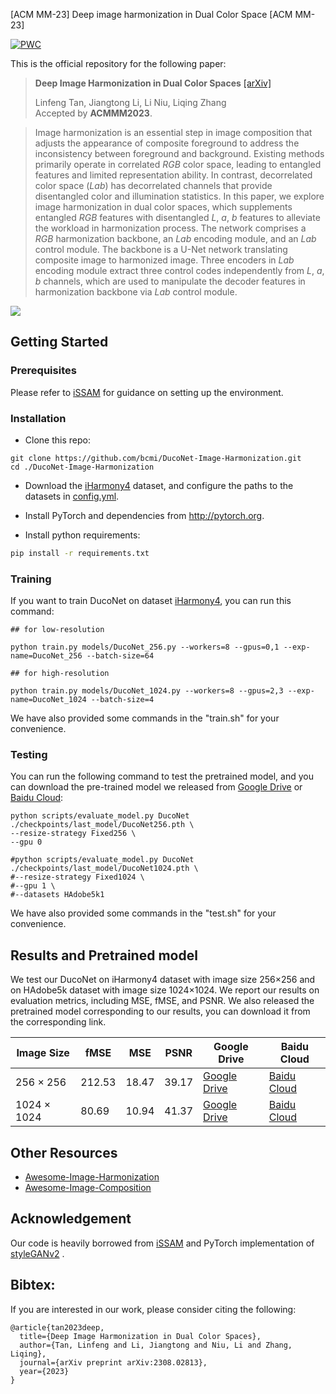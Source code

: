 [ACM MM-23] Deep image harmonization in Dual Color Space [ACM MM-23]

[![PWC](https://img.shields.io/endpoint.svg?url=https://paperswithcode.com/badge/deep-image-harmonization-in-dual-color-spaces/image-harmonization-on-iharmony4)](https://paperswithcode.com/sota/image-harmonization-on-iharmony4?p=deep-image-harmonization-in-dual-color-spaces)


This is the official repository for the following paper:

> **Deep Image Harmonization in Dual Color Spaces**  [[arXiv]](https://arxiv.org/abs/2308.02813)<br>
>
> Linfeng Tan, Jiangtong Li, Li Niu, Liqing Zhang<br>
> Accepted by **ACMMM2023**.

>Image harmonization is an essential step in image composition that adjusts the appearance of composite foreground to address the inconsistency between foreground and background. Existing methods primarily operate in correlated $RGB$ color space, leading to entangled features and limited representation ability. In contrast, decorrelated color space ($Lab$) has decorrelated channels that provide disentangled color and illumination statistics. In this paper, we explore image harmonization in dual color spaces, which supplements entangled $RGB$ features with disentangled $L$, $a$, $b$ features to alleviate the workload in harmonization process. The network comprises a $RGB$ harmonization backbone, an $Lab$ encoding module, and an $Lab$ control module. The backbone is a U-Net network translating composite image to harmonized image. Three encoders in $Lab$ encoding module extract three control codes independently from $L$, $a$, $b$ channels, which are used to manipulate the decoder features in harmonization backbone via $Lab$ control module. 

![](./examples/DucoNet.png)

## Getting Started

### Prerequisites
Please refer to [iSSAM](https://github.com/saic-vul/image_harmonization) for guidance on setting up the environment.

### Installation
+ Clone this repo: 
```
git clone https://github.com/bcmi/DucoNet-Image-Harmonization.git
cd ./DucoNet-Image-Harmonization
```
+ Download the [iHarmony4](https://github.com/bcmi/Image-Harmonization-Dataset-iHarmony4) dataset, and configure the paths to the datasets in [config.yml](./config.yml).

- Install PyTorch and dependencies from http://pytorch.org.

- Install python requirements:

```bash
pip install -r requirements.txt
```

### Training
If you want to train DucoNet on dataset [iHarmony4](https://github.com/bcmi/Image-Harmonization-Dataset-iHarmony4), you can run this command:

```
## for low-resolution 

python train.py models/DucoNet_256.py --workers=8 --gpus=0,1 --exp-name=DucoNet_256 --batch-size=64

## for high-resolution 

python train.py models/DucoNet_1024.py --workers=8 --gpus=2,3 --exp-name=DucoNet_1024 --batch-size=4
```

We have also provided some commands in the "train.sh" for your convenience.

### Testing
You can run the following command to test the pretrained model, and you can download the pre-trained model we released from [Google Drive](https://drive.google.com/drive/folders/1TDKS1H99vhbEOwo8JK5rcw1Zl3WyTSTS?usp=sharing) or [Baidu Cloud](https://pan.baidu.com/s/1lnDOnmN1tLeoIcvjWvWFkQ?pwd=bcmi):
```
python scripts/evaluate_model.py DucoNet ./checkpoints/last_model/DucoNet256.pth \
--resize-strategy Fixed256 \
--gpu 0 

#python scripts/evaluate_model.py DucoNet ./checkpoints/last_model/DucoNet1024.pth \
#--resize-strategy Fixed1024 \
#--gpu 1 \
#--datasets HAdobe5k1 
```

We have also provided some commands in the "test.sh" for your convenience.

## Results and Pretrained model

We test our DucoNet on iHarmony4 dataset with image size 256&times;256 and on HAdobe5k dataset with image size 1024&times;1024. We report our results on evaluation metrics, including MSE, fMSE, and PSNR. 
We also released the pretrained model corresponding to our results, you can download it from the corresponding link.

| Image Size         | fMSE   | MSE   | PSNR  | Google Drive     | Baidu Cloud      |
| ------------------ | ------ | ----- | ----- | ---------------- | ---------------- |
| 256 $\times$ 256   | 212.53 | 18.47 | 39.17 | [Google Drive](https://drive.google.com/drive/folders/1TDKS1H99vhbEOwo8JK5rcw1Zl3WyTSTS?usp=sharing) | [Baidu Cloud](https://pan.baidu.com/s/1lnDOnmN1tLeoIcvjWvWFkQ?pwd=bcmi) |
| 1024 $\times$ 1024 | 80.69  | 10.94 | 41.37 | [Google Drive](https://drive.google.com/drive/folders/1TDKS1H99vhbEOwo8JK5rcw1Zl3WyTSTS?usp=sharing) | [Baidu Cloud](https://pan.baidu.com/s/1lnDOnmN1tLeoIcvjWvWFkQ?pwd=bcmi) |

## Other Resources

+ [Awesome-Image-Harmonization](https://github.com/bcmi/Awesome-Image-Harmonization)
+ [Awesome-Image-Composition](https://github.com/bcmi/Awesome-Image-Composition)

## Acknowledgement<a name="codesource"></a> 

Our code is heavily borrowed from [iSSAM](https://github.com/saic-vul/image_harmonization) and PyTorch implementation of [styleGANv2](https://github.com/labmlai/annotated_deep_learning_paper_implementations) .

## Bibtex:
If you are interested in our work, please consider citing the following:

```
@article{tan2023deep,
  title={Deep Image Harmonization in Dual Color Spaces},
  author={Tan, Linfeng and Li, Jiangtong and Niu, Li and Zhang, Liqing},
  journal={arXiv preprint arXiv:2308.02813},
  year={2023}
}
